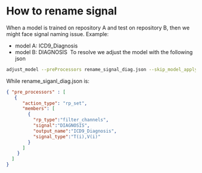 # How to rename signal
When a model is trained on repository A and test on repository B, then we might face signal naming issue.
Example:

- model A: ICD9_Diagnosis
- model B: DIAGNOSIS
 To resolve we adjust the model with the following json
```bash
adjust_model --preProcessors rename_signal_diag.json --skip_model_apply 1 --learn_rep_proc 0 --inModel ${IN_MODEL} --out ${OUT_MODEL} 
```
While rename_siganl_diag.json is:
```json
{ "pre_processors" : [
   {
      "action_type": "rp_set",
      "members": [
		{
          "rp_type":"filter_channels",
		  "signal":"DIAGNOSIS",
		  "output_name":"ICD9_Diagnosis",
		  "signal_type":"T(i),V(i)"
        }
      ]
    }
  ]
}
```
